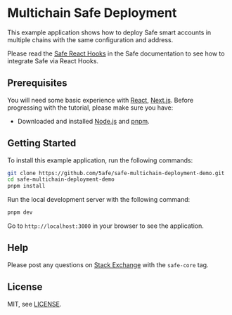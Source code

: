 # Multichain Safe Deployment

This example application shows how to deploy Safe smart accounts in multiple chains with the same configuration and address.

Please read the [Safe React Hooks](https://docs.safe.global/sdk/react-hooks) in the Safe documentation to see how to integrate Safe via React Hooks.

## Prerequisites

You will need some basic experience with [React](https://react.dev/learn), [Next.js](https://nextjs.org/docs). Before progressing with the tutorial, please make sure you have:

- Downloaded and installed [Node.js](https://nodejs.org/en/download/package-manager) and [pnpm](https://pnpm.io/installation).

## Getting Started

To install this example application, run the following commands:

```bash
git clone https://github.com/5afe/safe-multichain-deployment-demo.git
cd safe-multichain-deployment-demo
pnpm install
```

Run the local development server with the following command:

```bash
pnpm dev
```

Go to `http://localhost:3000` in your browser to see the application.

## Help

Please post any questions on [Stack Exchange](https://ethereum.stackexchange.com/questions/tagged/safe-core) with the `safe-core` tag.

## License

MIT, see [LICENSE](LICENSE).

